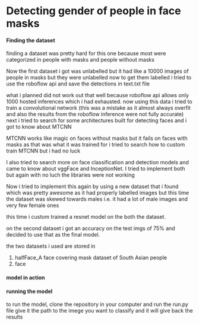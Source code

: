 # Detecting gender of people in face masks

#### Finding the dataset

finding a dataset was pretty hard for this one because most were categorized in people with masks and people without masks

Now the first dataset i got was unlabelled but it had like a 10000 images of people in masks but they were unlabelled
now to get them labelled i tried to use the roboflow api and save the detections in text.txt file

what i planned did not work out that well because roboflow api allows only 1000 hosted inferences which i had exhausted.
now using this data i tried to train a convolutional network (this was a mistake as it almost always overfit and also the results from the roboflow inference were not fully accurate)
next i tried to search for some architectures built for detecting faces and i got to know about MTCNN

MTCNN works like magic on faces without masks but it fails on faces with masks as that was what it was trained for
i tried to search how to custom train MTCNN but i had no luck

I also tried to search more on face classification and detection models and came to know about vggFace and InceptionNet.
I tried to implement both but again with no luch the libraries were not working

Now i tried to implement this again by using a new dataset that i found which was pretty awesome as it had properly labelled images
but this time the dataset was skewed towards males i.e. it had a lot of male images and very few female ones

this time i custom trained a resnet model on the both the dataset.

on the second dataset i got an accuracy on the test imgs of 75% 
and decided to use that as the final model.


the two datasets i used are stored in 
1. halfFace_A face covering mask dataset of South Asian people
2. face

#### model in action




#### running the model

to run the model, clone the repository in your computer and run the run.py file
give it the path to the imege you want to classify and it will give back the results
